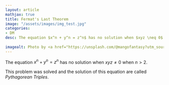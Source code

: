 ```yaml
---
layout: article
mathjax: true
title: Fermat's Last Theorem
image: "/assets/images/img_test.jpg"
categories:
- DM
desc: The equation $x^n + y^n = z^n$ has no solution when $xyz \neq 0$ when $n >2$.
 
imagealt: Photo by <a href="https://unsplash.com/@mangofantasy?utm_source=unsplash&utm_medium=referral&utm_content=creditCopyText">Tim Johnson</a> on <a href="https://unsplash.com/s/photos/logic?utm_source=unsplash&utm_medium=referral&utm_content=creditCopyText">Unsplash</a>
---
```

The equation $x^n + y^n = z^n$ has no solution when $xyz \neq 0$ when $n >2$.

This problem was solved and the solution of this equation are called *Pythagorean Triples*.